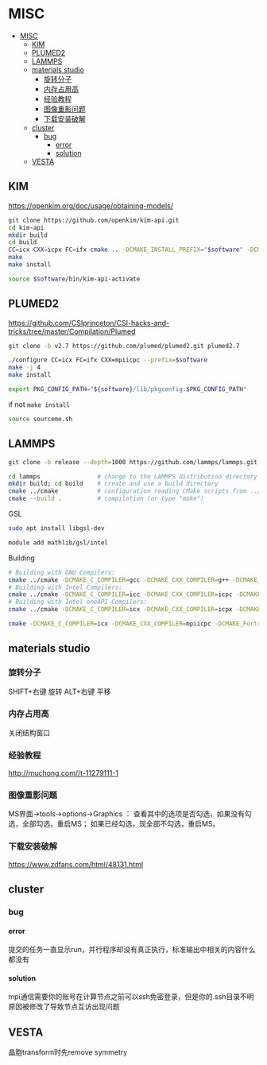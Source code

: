 # MISC

<!-- @import "[TOC]" {cmd="toc" depthFrom=1 depthTo=6 orderedList=false} -->

<!-- code_chunk_output -->

- [MISC](#misc)
  - [KIM](#kim)
  - [PLUMED2](#plumed2)
  - [LAMMPS](#lammps)
  - [materials studio](#materials-studio)
    - [旋转分子](#旋转分子)
    - [内存占用高](#内存占用高)
    - [经验教程](#经验教程)
    - [图像重影问题](#图像重影问题)
    - [下载安装破解](#下载安装破解)
  - [cluster](#cluster)
    - [bug](#bug)
      - [error](#error)
      - [solution](#solution)
  - [VESTA](#vesta)

<!-- /code_chunk_output -->

## KIM

<https://openkim.org/doc/usage/obtaining-models/>

```sh
git clone https://github.com/openkim/kim-api.git
cd kim-api
mkdir build
cd build
CC=icx CXX=icpx FC=ifx cmake .. -DCMAKE_INSTALL_PREFIX="$software" -DCMAKE_BUILD_TYPE=Release
make
make install
```

```sh
source $software/bin/kim-api-activate
```

## PLUMED2

<https://github.com/CSIprinceton/CSI-hacks-and-tricks/tree/master/Compilation/Plumed>

```sh
git clone -b v2.7 https://github.com/plumed/plumed2.git plumed2.7
```

```sh
./configure CC=icx FC=ifx CXX=mpiicpc --prefix=$software
make -j 4
make install
```

```sh
export PKG_CONFIG_PATH="${software}/lib/pkgconfig:$PKG_CONFIG_PATH"
```

if not `make install`

```sh
source sourceme.sh
```


## LAMMPS

```sh
git clone -b release --depth=1000 https://github.com/lammps/lammps.git lammps
```

```sh
cd lammps                # change to the LAMMPS distribution directory
mkdir build; cd build    # create and use a build directory
cmake ../cmake           # configuration reading CMake scripts from ../cmake
cmake --build .          # compilation (or type "make")
```

GSL

```sh
sudo apt install libgsl-dev
```

```sh
module add mathlib/gsl/intel
```

Building

```sh
# Building with GNU Compilers:
cmake ../cmake -DCMAKE_C_COMPILER=gcc -DCMAKE_CXX_COMPILER=g++ -DCMAKE_Fortran_COMPILER=gfortran
# Building with Intel Compilers:
cmake ../cmake -DCMAKE_C_COMPILER=icc -DCMAKE_CXX_COMPILER=icpc -DCMAKE_Fortran_COMPILER=ifort
# Building with Intel oneAPI Compilers:
cmake ../cmake -DCMAKE_C_COMPILER=icx -DCMAKE_CXX_COMPILER=icpx -DCMAKE_Fortran_COMPILER=ifx
```

```sh
cmake -DCMAKE_C_COMPILER=icx -DCMAKE_CXX_COMPILER=mpiicpc -DCMAKE_Fortran_COMPILER=ifx -C ../cmake/presets/basic.cmake -D PKG_PLUMED=yes -D DOWNLOAD_PLUMED=no -D PKG_KIM=yes -D BUILD_MPI=yes ../cmake
```

## materials studio

### 旋转分子

SHIFT+右键  旋转
ALT+右键    平移

### 内存占用高

关闭结构窗口

### 经验教程
<http://muchong.com//t-11279111-1>

### 图像重影问题

MS界面→tools→options→Graphics ：
查看其中的选项是否勾选，如果没有勾选，全部勾选，重启MS；
如果已经勾选，现全部不勾选，重启MS。

### 下载安装破解
<https://www.zdfans.com/html/48131.html>

## cluster

### bug

#### error

提交的任务一直显示run，并行程序却没有真正执行，标准输出中相关的内容什么都没有

#### solution

mpi通信需要你的账号在计算节点之前可以ssh免密登录，但是你的.ssh目录不明原因被修改了导致节点互访出现问题

## VESTA

晶胞transform时先remove symmetry

